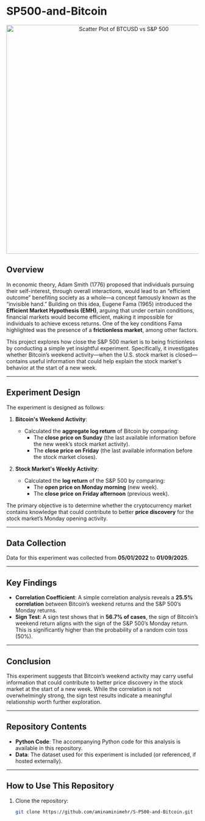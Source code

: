 # SP500-and-Bitcoin

<div align="center">
  <img src="images/btc_sp500_scatter_plot.png" alt="Scatter Plot of BTCUSD vs S&P 500" width="600"/>
</div>

## Overview
In economic theory, Adam Smith (1776) proposed that individuals pursuing their self-interest, through overall interactions, would lead to an “efficient outcome” benefiting society as a whole—a concept famously known as the “invisible hand.” Building on this idea, Eugene Fama (1965) introduced the **Efficient Market Hypothesis (EMH)**, arguing that under certain conditions, financial markets would become efficient, making it impossible for individuals to achieve excess returns. One of the key conditions Fama highlighted was the presence of a **frictionless market**, among other factors.

This project explores how close the S&P 500 market is to being frictionless by conducting a simple yet insightful experiment. Specifically, it investigates whether Bitcoin’s weekend activity—when the U.S. stock market is closed—contains useful information that could help explain the stock market's behavior at the start of a new week.

---

## Experiment Design
The experiment is designed as follows:

1. **Bitcoin's Weekend Activity**:
   - Calculated the **aggregate log return** of Bitcoin by comparing:
     - The **close price on Sunday** (the last available information before the new week’s stock market activity).
     - The **close price on Friday** (the last available information before the stock market closes).

2. **Stock Market's Weekly Activity**:
   - Calculated the **log return** of the S&P 500 by comparing:
     - The **open price on Monday morning** (new week).
     - The **close price on Friday afternoon** (previous week).

The primary objective is to determine whether the cryptocurrency market contains knowledge that could contribute to better **price discovery** for the stock market’s Monday opening activity.

---

## Data Collection
Data for this experiment was collected from **05/01/2022** to **01/09/2025**.

---

## Key Findings
- **Correlation Coefficient**: A simple correlation analysis reveals a **25.5% correlation** between Bitcoin’s weekend returns and the S&P 500’s Monday returns.
- **Sign Test**: A sign test shows that in **56.7% of cases**, the sign of Bitcoin’s weekend return aligns with the sign of the S&P 500’s Monday return. This is significantly higher than the probability of a random coin toss (50%).

---

## Conclusion
This experiment suggests that Bitcoin’s weekend activity may carry useful information that could contribute to better price discovery in the stock market at the start of a new week. While the correlation is not overwhelmingly strong, the sign test results indicate a meaningful relationship worth further exploration.

---

## Repository Contents
- **Python Code**: The accompanying Python code for this analysis is available in this repository.
- **Data**: The dataset used for this experiment is included (or referenced, if hosted externally).

---

## How to Use This Repository
1. Clone the repository:
   ```bash
   git clone https://github.com/aminaminimehr/S-P500-and-Bitcoin.git
